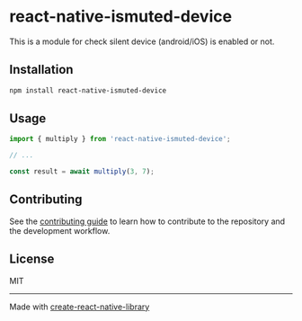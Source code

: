 # react-native-ismuted-device

This is a module for check silent device (android/iOS) is enabled or not.

## Installation

```sh
npm install react-native-ismuted-device
```

## Usage

```js
import { multiply } from 'react-native-ismuted-device';

// ...

const result = await multiply(3, 7);
```

## Contributing

See the [contributing guide](CONTRIBUTING.md) to learn how to contribute to the repository and the development workflow.

## License

MIT

---

Made with [create-react-native-library](https://github.com/callstack/react-native-builder-bob)

